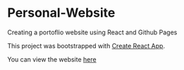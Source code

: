 # Personal-Website
Creating a portoflio website using React and Github Pages

This project was bootstrapped with [Create React App](https://github.com/facebook/create-react-app).

You can view the website [here](https://lioneltsy.life)
